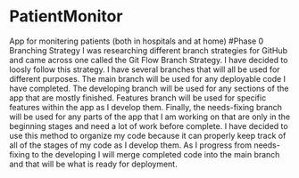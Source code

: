 # PatientMonitor
App for monitering patients (both in hospitals and at home)
#Phase 0 Branching Strategy
I was researching different branch strategies for GitHub and came across one called the Git Flow Branch Strategy. I have decided to loosly follow this strategy. I have several branches that will all be used for different purposes. 
The main branch will be used for any deployable code I have completed.
The developing branch will be used for any sections of the app that are mostly finished. 
Features branch will be used for specific features within the app as I develop them. 
Finally, the needs-fixing branch will be used for any parts of the app that I am working on that are only in the beginning stages and need a lot of work before complete. 
I have decided to use this method to organize my code because it can properly keep track of all of the stages of my code as I develop them. As I progress from needs-fixing to the developing I will merge completed code into the main branch and that will be what is ready for deployment. 

